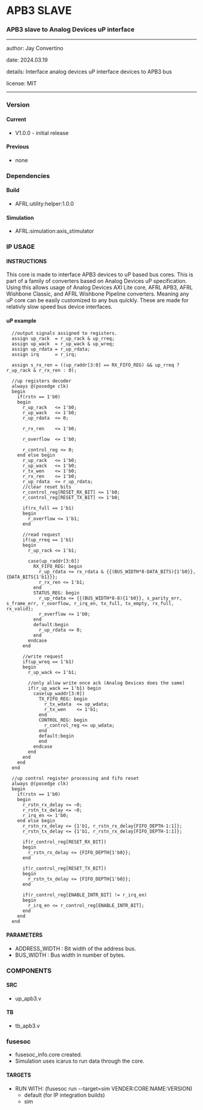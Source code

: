 # APB3 SLAVE
### APB3 slave to Analog Devices uP interface
---

   author: Jay Convertino   
   
   date: 2024.03.19
   
   details: Interface analog devices uP interface devices to APB3 bus
   
   license: MIT   
   
---

### Version
#### Current
  - V1.0.0 - initial release

#### Previous
  - none

### Dependencies
#### Build
  - AFRL:utility:helper:1.0.0
  
#### Simulation
  - AFRL:simulation:axis_stimulator

### IP USAGE
#### INSTRUCTIONS
This core is made to interface APB3 devices to uP based bus cores. This is part of a family of converters based on Analog Devices uP specification. Using this allows usage of Analog Devices AXI Lite core, AFRL APB3, AFRL Wishbone Classic, and AFRL Wishbone Pipeline converters. Meaning any uP core can be easily customized to any bus quickly. These are made for relativly slow speed bus device interfaces.

#### uP example

```
  //output signals assigned to registers.
  assign up_rack  = r_up_rack & up_rreq;
  assign up_wack  = r_up_wack & up_wreq;
  assign up_rdata = r_up_rdata;
  assign irq      = r_irq;

  assign s_rx_ren = ((up_raddr[3:0] == RX_FIFO_REG) && up_rreq ? r_up_rack & r_rx_ren : 0);

  //up registers decoder
  always @(posedge clk)
  begin
    if(rstn == 1'b0)
    begin
      r_up_rack   <= 1'b0;
      r_up_wack   <= 1'b0;
      r_up_rdata  <= 0;

      r_rx_ren    <= 1'b0;

      r_overflow  <= 1'b0;

      r_control_reg <= 0;
    end else begin
      r_up_rack   <= 1'b0;
      r_up_wack   <= 1'b0;
      r_tx_wen    <= 1'b0;
      r_rx_ren    <= 1'b0;
      r_up_rdata  <= r_up_rdata;
      //clear reset bits
      r_control_reg[RESET_RX_BIT] <= 1'b0;
      r_control_reg[RESET_TX_BIT] <= 1'b0;

      if(rx_full == 1'b1)
      begin
        r_overflow <= 1'b1;
      end

      //read request
      if(up_rreq == 1'b1)
      begin
        r_up_rack <= 1'b1;

        case(up_raddr[3:0])
          RX_FIFO_REG: begin
            r_up_rdata <= rx_rdata & {{(BUS_WIDTH*8-DATA_BITS){1'b0}}, {DATA_BITS{1'b1}}};
            r_rx_ren <= 1'b1;
          end
          STATUS_REG: begin
            r_up_rdata <= {{(BUS_WIDTH*8-8){1'b0}}, s_parity_err, s_frame_err, r_overflow, r_irq_en, tx_full, tx_empty, rx_full, rx_valid};
            r_overflow <= 1'b0;
          end
          default:begin
            r_up_rdata <= 0;
          end
        endcase
      end

      //write request
      if(up_wreq == 1'b1)
      begin
        r_up_wack <= 1'b1;

        //only allow write once ack (Analog Devices does the same)
        if(r_up_wack == 1'b1) begin
          case(up_waddr[3:0])
            TX_FIFO_REG: begin
              r_tx_wdata  <= up_wdata;
              r_tx_wen    <= 1'b1;
            end
            CONTROL_REG: begin
              r_control_reg <= up_wdata;
            end
            default:begin
            end
          endcase
        end
      end
    end
  end

  //up control register processing and fifo reset
  always @(posedge clk)
  begin
    if(rstn == 1'b0)
    begin
      r_rstn_rx_delay <= ~0;
      r_rstn_tx_delay <= ~0;
      r_irq_en <= 1'b0;
    end else begin
      r_rstn_rx_delay <= {1'b1, r_rstn_rx_delay[FIFO_DEPTH-1:1]};
      r_rstn_tx_delay <= {1'b1, r_rstn_rx_delay[FIFO_DEPTH-1:1]};

      if(r_control_reg[RESET_RX_BIT])
      begin
        r_rstn_rx_delay <= {FIFO_DEPTH{1'b0}};
      end

      if(r_control_reg[RESET_TX_BIT])
      begin
        r_rstn_tx_delay <= {FIFO_DEPTH{1'b0}};
      end

      if(r_control_reg[ENABLE_INTR_BIT] != r_irq_en)
      begin
        r_irq_en <= r_control_reg[ENABLE_INTR_BIT];
      end
    end
  end
```

#### PARAMETERS

* ADDRESS_WIDTH : Bit width of the address bus.
* BUS_WIDTH     : Bus width in number of bytes.

### COMPONENTS
#### SRC

* up_apb3.v

#### TB

* tb_apb3.v
  
### fusesoc

* fusesoc_info.core created.
* Simulation uses icarus to run data through the core.

#### TARGETS

* RUN WITH: (fusesoc run --target=sim VENDER:CORE:NAME:VERSION)
  - default (for IP integration builds)
  - sim
